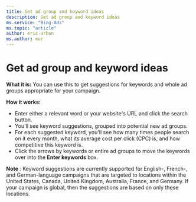 ```yaml
---
title: Get ad group and keyword ideas
description: Get ad group and keyword ideas
ms.service: "Bing-Ads"
ms.topic: "article"
author: eric-urban
ms.author: eur
---
```


# Get ad group and keyword ideas

**What it is:**        You can use this to get suggestions for keywords and whole ad groups appropriate for your campaign.

**How it works:**

- Enter either a relevant word or your website's URL and click the search button.
- You'll see keyword suggestions, grouped into potential new ad groups.
- For each suggested keyword, you'll see how many times people search on it every month, what its average cost per click (CPC) is, and how competitive this keyword is.
- Click the arrows by keywords or entire ad groups to move the keywords over into the **Enter keywords** box.

**Note** : Keyword suggestions are currently supported for English-, French-, and German-language campaigns that are targeted to locations within the United States, Canada, United Kingdom, Australia, France, and Germany. If your campaign is global, then the suggestions are based on only these locations.


